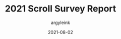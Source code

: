 ---
author: argyleink
coauthor: sw12
date: 2021-08-02
publisher: chromiumdev
tags:
  - surveys
  - css
  - scrolling
target_url: https://web.dev/2021-scroll-survey-report/
title: 2021 Scroll Survey Report
---